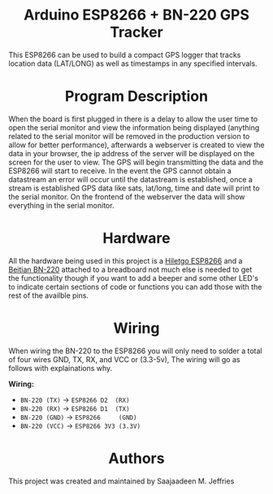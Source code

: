 <center><h1>Arduino ESP8266 + BN-220 GPS Tracker</h1></center>

This ESP8266 can be used to build a compact GPS logger that tracks location data (LAT/LONG) as well as timestamps in any specified intervals.

<center><h1>Program Description</h1></center>

When the board is first plugged in there is a delay to allow the user time to open the serial monitor and view the information being displayed (anything related to the serial monitor will be removed in the production version to allow for better performance), afterwards a webserver is created to view the data in your browser, the ip address of the server will be displayed on the screen for the user to view. The GPS will begin transmitting the data and the ESP8266 will start to receive. In the event the GPS cannot obtain a datastream an error will occur until the datastream is established, once a stream is established GPS data like sats, lat/long, time and date will print to the serial monitor. On the frontend of the webserver the data will show everything in the serial monitor.

<center><h1>Hardware</h1></center>

All the hardware being used in this project is a [Hiletgo ESP8266](https://a.co/d/daYSCQz) and a [Beitian BN-220](https://a.co/d/0MroIBl) attached to a breadboard not much else is needed to get the functionality though if you want to add a beeper and some other LED's to indicate certain sections of code or functions you can add those with the rest of the availble pins.

<center><h1>Wiring</h1></center>

When wiring the BN-220 to the ESP8266 you will only need to solder a total of four wires GND, TX, RX, and VCC or (3.3-5v), The wiring will go as follows with explainations why.

**Wiring:**
- `BN-220 (TX)`  -> `ESP8266 D2  (RX)`
- `BN-220 (RX)`  -> `ESP8266 D1  (TX)`
- `BN-220 (GND)` -> `ESP8266     (GND)`
- `BN-220 (VCC)` -> `ESP8266 3V3 (3.3V)`
  
<center><h1>Authors</h1></center>

This project was created and maintained by Saajaadeen M. Jeffries
